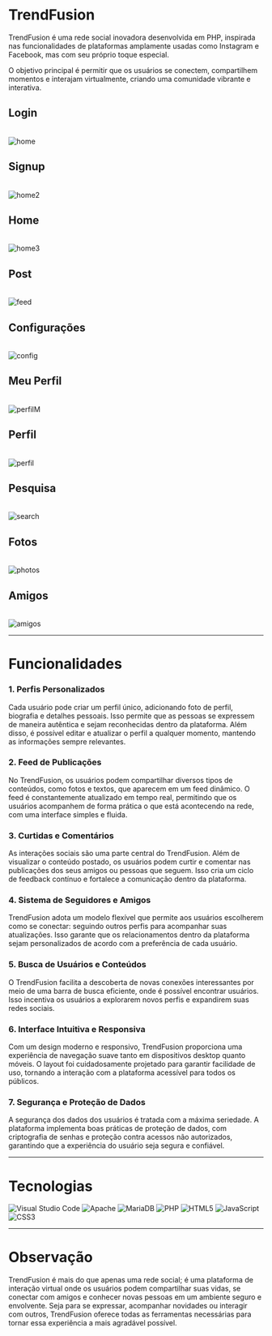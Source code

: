 # TrendFusion

TrendFusion é uma rede social inovadora desenvolvida em PHP, inspirada nas funcionalidades de plataformas amplamente usadas como Instagram e Facebook, mas com seu próprio toque especial. 

O objetivo principal é permitir que os usuários se conectem, compartilhem momentos e interajam virtualmente, criando uma comunidade vibrante e interativa.
<br>

## Login
<br/>
<img src="https://github.com/gui-silva-github/trendfusion/blob/main/ui/login.png" alt="home">

## Signup
<br/>
<img src="https://github.com/gui-silva-github/trendfusion/blob/main/ui/signup.png" alt="home2">

## Home
<br/>
<img src="https://github.com/gui-silva-github/trendfusion/blob/main/ui/home.png" alt="home3">

## Post
<br/>
<img src="https://github.com/gui-silva-github/trendfusion/blob/main/ui/feed.png" alt="feed">

## Configurações
<br/>
<img src="https://github.com/gui-silva-github/trendfusion/blob/main/ui/configuracoes.png" alt="config">

## Meu Perfil
<br/>
<img src="https://github.com/gui-silva-github/trendfusion/blob/main/ui/meuPerfil.png" alt="perfilM">

## Perfil
<br/>
<img src="https://github.com/gui-silva-github/trendfusion/blob/main/ui/perfil.png" alt="perfil">

## Pesquisa
<br/>
<img src="https://github.com/gui-silva-github/trendfusion/blob/main/ui/pesquisa.png" alt="search">

## Fotos
<br/>
<img src="https://github.com/gui-silva-github/trendfusion/blob/main/ui/fotos.png" alt="photos">

## Amigos
<br/>
<img src="https://github.com/gui-silva-github/trendfusion/blob/main/ui/amigos.png" alt="amigos">

<hr>

# Funcionalidades

### 1. Perfis Personalizados
Cada usuário pode criar um perfil único, adicionando foto de perfil, biografia e detalhes pessoais. Isso permite que as pessoas se expressem de maneira autêntica e sejam reconhecidas dentro da plataforma. Além disso, é possível editar e atualizar o perfil a qualquer momento, mantendo as informações sempre relevantes.

### 2. Feed de Publicações
No TrendFusion, os usuários podem compartilhar diversos tipos de conteúdos, como fotos e textos, que aparecem em um feed dinâmico. O feed é constantemente atualizado em tempo real, permitindo que os usuários acompanhem de forma prática o que está acontecendo na rede, com uma interface simples e fluida.

### 3. Curtidas e Comentários
As interações sociais são uma parte central do TrendFusion. Além de visualizar o conteúdo postado, os usuários podem curtir e comentar nas publicações dos seus amigos ou pessoas que seguem. Isso cria um ciclo de feedback contínuo e fortalece a comunicação dentro da plataforma.

### 4. Sistema de Seguidores e Amigos
TrendFusion adota um modelo flexível que permite aos usuários escolherem como se conectar: seguindo outros perfis para acompanhar suas atualizações. Isso garante que os relacionamentos dentro da plataforma sejam personalizados de acordo com a preferência de cada usuário.

### 5. Busca de Usuários e Conteúdos
O TrendFusion facilita a descoberta de novas conexões interessantes por meio de uma barra de busca eficiente, onde é possível encontrar usuários. Isso incentiva os usuários a explorarem novos perfis e expandirem suas redes sociais.

### 6. Interface Intuitiva e Responsiva
Com um design moderno e responsivo, TrendFusion proporciona uma experiência de navegação suave tanto em dispositivos desktop quanto móveis. O layout foi cuidadosamente projetado para garantir facilidade de uso, tornando a interação com a plataforma acessível para todos os públicos.

### 7. Segurança e Proteção de Dados
A segurança dos dados dos usuários é tratada com a máxima seriedade. A plataforma implementa boas práticas de proteção de dados, com criptografia de senhas e proteção contra acessos não autorizados, garantindo que a experiência do usuário seja segura e confiável.

<hr>

# Tecnologias

![Visual Studio Code](https://img.shields.io/badge/Visual%20Studio%20Code-0078d7.svg?style=for-the-badge&logo=visual-studio-code&logoColor=white)
![Apache](https://img.shields.io/badge/apache-%23D42029.svg?style=for-the-badge&logo=apache&logoColor=white)
![MariaDB](https://img.shields.io/badge/MariaDB-003545?style=for-the-badge&logo=mariadb&logoColor=white)
![PHP](https://img.shields.io/badge/php-%23777BB4.svg?style=for-the-badge&logo=php&logoColor=white)
![HTML5](https://img.shields.io/badge/html5-%23E34F26.svg?style=for-the-badge&logo=html5&logoColor=white)
![JavaScript](https://img.shields.io/badge/javascript-%23323330.svg?style=for-the-badge&logo=javascript&logoColor=%23F7DF1E)
![CSS3](https://img.shields.io/badge/css3-%231572B6.svg?style=for-the-badge&logo=css3&logoColor=white)

<hr>

# Observação

TrendFusion é mais do que apenas uma rede social; é uma plataforma de interação virtual onde os usuários podem compartilhar suas vidas, se conectar com amigos e conhecer novas pessoas em um ambiente seguro e envolvente. Seja para se expressar, acompanhar novidades ou interagir com outros, TrendFusion oferece todas as ferramentas necessárias para tornar essa experiência a mais agradável possível.

